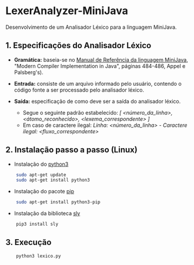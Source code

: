 # LexerAnalyzer-MiniJava
Desenvolvimento de um Analisador Léxico para a linguagem MiniJava.

## 1. Especificações do Analisador Léxico
- **Gramática:** baseia-se no [Manual de Referência da linguagem MiniJava], "Modern Compiler Implementation in Java", páginas 484-486, Appel e Palsberg's).

- **Entrada:** consiste de um arquivo informado pelo usuário, contendo o código fonte a ser processado pelo analisador léxico.

- **Saída:** especificação de como deve ser a saída do analisador léxico.
    - Segue o seguinte padrão estabelecido:
    *[ <número_da_linha>, <átomo_reconhecido>, <lexema_correspondente> ]*
    - Em caso de caractere ilegal:
    *Linha: <número_da_linha> - Caractere ilegal: <fluxo_correspondente>*

## 2. Instalação passo a passo (Linux)
- Instalação do [python3]
```bash
    sudo apt-get update
    sudo apt-get install python3
```
- Instalação do pacote [pip]
```bash
    sudo apt-get install python3-pip
```
- Instalação da biblioteca [sly]
```bash
    pip3 install sly 
```    

## 3. Execução
```bash
    python3 lexico.py
```


[//]: #https://github.com/Re7z0r/LexerAnalyzer-MiniJava
[Manual de Referência da linguagem MiniJava]: <http://www.cs.tufts.edu/~sguyer/classes/comp181-2006/minijava.html>
[python3]: <https://www.python.org/download/releases/3.0/>
[pip]: <https://pypi.org/project/pip/>
[sly]: <https://sly.readthedocs.io/en/latest/#>
